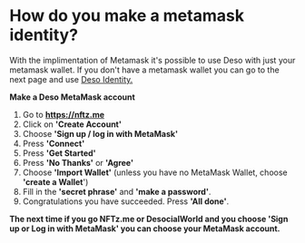 # How do you make a metamask identity?

With the implimentation of Metamask it's possible to use Deso with just your metamask wallet. If you don't have a metamask wallet you can go to the next page and use [Deso Identity.](how-do-you-make-a-deso-identity.md)&#x20;



**Make a Deso MetaMask account**

1. Go to **https://nftz.me**
2. Click on **'Create Account'**
3. Choose **'Sign up / log in with MetaMask'**
4. Press **'Connect'**
5. Press **'Get Started'**
6. Press **'No Thanks'** or **'Agree'**
7. Choose **'Import Wallet'** (unless you have no MetaMask Wallet, choose **'create a Wallet**')
8. Fill in the **'secret phrase'** and **'make a password'**.
9. Congratulations you have succeeded. Press **'All done'**.&#x20;

**The next time if you go NFTz.me or DesocialWorld and you choose 'Sign up or Log in with MetaMask' you can choose your MetaMask account.**&#x20;

